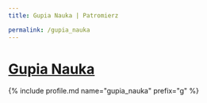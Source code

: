 ```yaml
---
title: Gupia Nauka | Patromierz

permalink: /gupia_nauka
---
```


# [Gupia Nauka](https://patronite.pl/gupia_nauka)

{% include profile.md name="gupia_nauka" prefix="g" %}
